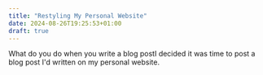 ```yaml
---
title: "Restyling My Personal Website"
date: 2024-08-26T19:25:53+01:00
draft: true
---
```


What do you do when you write a blog postI decided it was time to post a blog post I'd written on my personal website.
